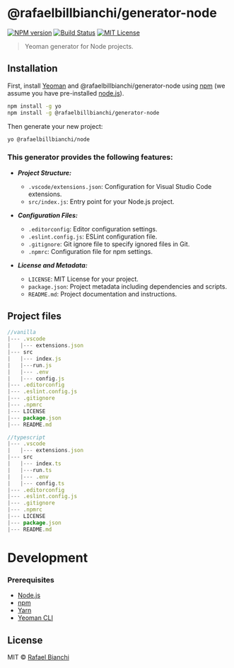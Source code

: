 # @rafaelbillbianchi/generator-node
[![NPM version][npm-image]][npm-url] [![Build Status][travis-image]][travis-url] [![MIT License][license-image]][license-url]
> Yeoman generator for Node projects.

## Installation

First, install [Yeoman](http://yeoman.io) and @rafaelbillbianchi/generator-node using [npm](https://www.npmjs.com/) (we assume you have pre-installed [node.js](https://nodejs.org/)).

```bash
npm install -g yo
npm install -g @rafaelbillbianchi/generator-node
```

Then generate your new project:

```bash
yo @rafaelbillbianchi/node
```

### This generator provides the following features:

- ***Project Structure:***
  - `.vscode/extensions.json`: Configuration for Visual Studio Code extensions.
  - `src/index.js`: Entry point for your Node.js project.

- ***Configuration Files:***
  - `.editorconfig`: Editor configuration settings.
  - `.eslint.config.js`: ESLint configuration file.
  - `.gitignore`: Git ignore file to specify ignored files in Git.
  - `.npmrc`: Configuration file for npm settings.

- ***License and Metadata:***
  - `LICENSE`: MIT License for your project.
  - `package.json`: Project metadata including dependencies and scripts.
  - `README.md`: Project documentation and instructions.


## Project files

```javascript
//vanilla
|--- .vscode
|   |--- extensions.json
|--- src
|   |--- index.js
|   |---run.js
|   |--- .env
|   |--- config.js
|--- .editorconfig
|--- .eslint.config.js
|--- .gitignore
|--- .npmrc
|--- LICENSE
|--- package.json
|--- README.md
```

```javascript
//typescript
|--- .vscode
|   |--- extensions.json
|--- src
|   |--- index.ts
|   |---run.ts
|   |--- .env
|   |--- config.ts
|--- .editorconfig
|--- .eslint.config.js
|--- .gitignore
|--- .npmrc
|--- LICENSE
|--- package.json
|--- README.md
```

# Development
### Prerequisites
- [Node.js](https://nodejs.org/)
- [npm](https://www.npmjs.com/get-npm)
- [Yarn](https://classic.yarnpkg.com/en/docs/install/)
- [Yeoman CLI](http://yeoman.io/learning/)




## License

MIT © [Rafael Bianchi](https://bianchi-app.vercel.app/)


[npm-image]: https://badge.fury.io/js/%40rafaelbianchi%2Fgenerator-node.svg
[npm-url]: https://www.npmjs.com/package/@rafaelbillbianchi/generator-node
[travis-image]: https://travis-ci.com/rafaelbianchi/generator-node.svg?branch=master
[travis-url]: https://www.npmjs.com/package/@rafaelbillbianchi/generator-node
[license-image]: https://camo.githubusercontent.com/473c5a79aa94a76d78d103abb8db17a5d959e75bb9c539dafc5d5faf02a41c6e/68747470733a2f2f696d672e736869656c64732e696f2f6769746875622f6c6963656e73652f726f626572746f61636861722f67656e657261746f722d6e6f64652e737667
[license-url]: https://github.com/BianchiBill/generator-node/blob/main/LICENSE
